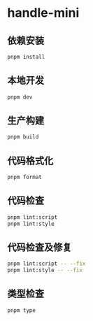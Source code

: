 # handle-mini

## 依赖安装

```sh
pnpm install
```

## 本地开发

```sh
pnpm dev
```

## 生产构建

```sh
pnpm build
```

## 代码格式化

```sh
pnpm format
```

## 代码检查

```sh
pnpm lint:script
pnpm lint:style
```

## 代码检查及修复

```sh
pnpm lint:script -- --fix
pnpm lint:style -- --fix
```

## 类型检查

```sh
pnpm type
```
